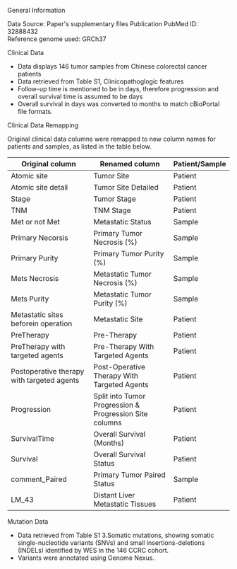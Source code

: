 General Information

Data Source: Paper's supplementary files
Publication PubMed ID: 32888432  
Reference genome used: GRCh37

Clinical Data
* Data displays 146 tumor samples from Chinese colorectal cancer patients 
* Data retrieved from Table S1, Clinicopathoglogic features
* Follow-up time is mentioned to be in days, therefore progression and overall survival time is assumed to be days
* Overall survival in days was converted to months to match cBioPortal file formats.

Clinical Data Remapping 

Original clinical data columns were remapped to new column names for patients and samples, as listed in the table below.

|Original column |Renamed column |Patient/Sample|
-- | -- | --
Atomic site | Tumor Site | Patient |
Atomic site detail | Tumor Site Detailed | Patient |
Stage | Tumor Stage | Patient |
TNM | TNM Stage | Patient |
Met or not Met | Metastatic Status | Sample |
Primary Necorsis | Primary Tumor Necrosis (%) | Sample |
Primary Purity | Primary Tumor Purity (%) | Sample |
Mets Necrosis | Metastatic Tumor Necrosis (%) | Sample |
Mets Purity | Metastatic Tumor Purity (%) | Sample |
Metastatic sites beforein operation | Metastatic Site | Patient |
PreTherapy | Pre-Therapy | Patient |
PreTherapy with targeted agents | Pre-Therapy With Targeted Agents | Patient |
Postoperative therapy with targeted agents | Post-Operative Therapy With Targeted Agents | Patient |
Progression | Split into Tumor Progression & Progression Site columns | Patient |
SurvivalTime | Overall Survival (Months) | Patient |
Survival | Overall Survival Status | Patient |
comment_Paired | Primary Tumor Paired Status | Sample |
LM_43 | Distant Liver Metastatic Tissues | Patient |

Mutation Data 
* Data retrieved from Table S1 3.Somatic mutations, showing somatic single-nucleotide variants (SNVs) and small insertions-deletions (INDELs) identified by WES in the 146 CCRC cohort.
* Variants were annotated using Genome Nexus.


